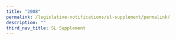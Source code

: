 ```yaml
---
title: "2008"
permalink: /legislative-notifications/sl-supplement/permalink/
description: ""
third_nav_title: SL Supplement
---
```

